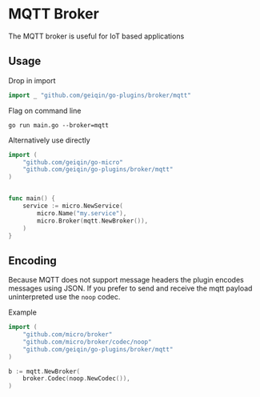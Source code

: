 # MQTT Broker

The MQTT broker is useful for IoT based applications

## Usage

Drop in import

```go
import _ "github.com/geiqin/go-plugins/broker/mqtt"
```

Flag on command line

```shell
go run main.go --broker=mqtt
```

Alternatively use directly

```go
import (
	"github.com/geiqin/go-micro"
	"github.com/geiqin/go-plugins/broker/mqtt"
)


func main() {
	service := micro.NewService(
		micro.Name("my.service"),
		micro.Broker(mqtt.NewBroker()),
	)
}
```

## Encoding

Because MQTT does not support message headers the plugin encodes messages using JSON. 
If you prefer to send and receive the mqtt payload uninterpreted use the `noop` codec.

Example

```go
import (
    "github.com/micro/broker"
    "github.com/micro/broker/codec/noop"
    "github.com/geiqin/go-plugins/broker/mqtt"
)

b := mqtt.NewBroker(
    broker.Codec(noop.NewCodec()),
)
```
